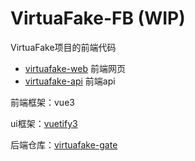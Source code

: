 # VirtuaFake-FB (WIP)
VirtuaFake项目的前端代码

- [virtuafake-web](./virtuafake-web/) 前端网页
- [virtuafake-api](./virtuafake-api/) 前端api

前端框架：vue3

ui框架：[vuetify3](https://next.vuetifyjs.com)

后端仓库：[virtuafake-gate](https://github.com/4t145/virtuafake-gate)